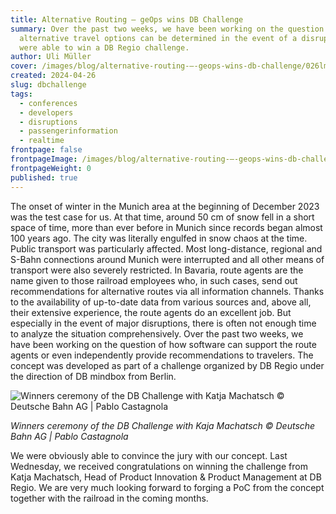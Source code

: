 ```yaml
---
title: Alternative Routing – geOps wins DB Challenge
summary: Over the past two weeks, we have been working on the question of how
  alternative travel options can be determined in the event of a disruption. We
  were able to win a DB Regio challenge.
author: Uli Müller
cover: /images/blog/alternative-routing-–-geops-wins-db-challenge/026lma_8543.jpg
created: 2024-04-26
slug: dbchallenge
tags:
  - conferences
  - developers
  - disruptions
  - passengerinformation
  - realtime
frontpage: false
frontpageImage: /images/blog/alternative-routing-–-geops-wins-db-challenge/021lma_8345.jpg
frontpageWeight: 0
published: true
---
```

The onset of winter in the Munich area at the beginning of December 2023 was the test case for us. At that time, around 50 cm of snow fell in a short space of time, more than ever before in Munich since records began almost 100 years ago. The city was literally engulfed in snow chaos at the time. Public transport was particularly affected. Most long-distance, regional and S-Bahn connections around Munich were interrupted and all other means of transport were also severely restricted. In Bavaria, route agents are the name given to those railroad employees who, in such cases, send out recommendations for alternative routes via all information channels. Thanks to the availability of up-to-date data from various sources and, above all, their extensive experience, the route agents do an excellent job. But especially in the event of major disruptions, there is often not enough time to analyze the situation comprehensively. 
Over the past two weeks, we have been working on the question of how software can support the route agents or even independently provide recommendations to travelers. The concept was developed as part of a challenge organized by DB Regio under the direction of DB mindbox from Berlin.

![Winners ceremony of the DB Challenge with Katja Machatsch © Deutsche Bahn AG | Pablo Castagnola](/images/blog/alternative-routing-–-geops-wins-db-challenge/021lma_8345.jpg "Winners ceremony of the DB Challenge with Katja Machatsch © Deutsche Bahn AG | Pablo Castagnola")

*Winners ceremony of the DB Challenge with Kaja Machatsch © Deutsche Bahn AG | Pablo Castagnola*

We were obviously able to convince the jury with our concept. Last Wednesday, we received congratulations on winning the challenge from Katja Machatsch, Head of Product Innovation & Product Management at DB Regio. We are very much looking forward to forging a PoC from the concept together with the railroad in the coming months.